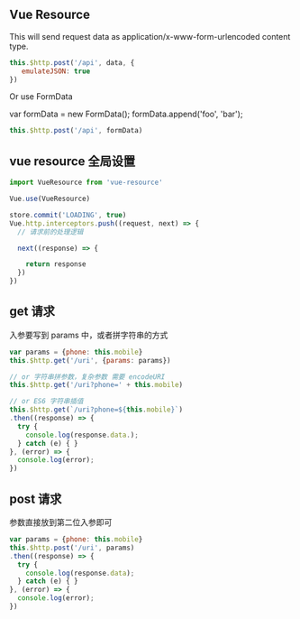 ## Vue Resource

This will send request data as application/x-www-form-urlencoded content type.
```javascript
this.$http.post('/api', data, {
   emulateJSON: true
})
```
Or use FormData

var formData = new FormData();
formData.append('foo', 'bar');
```javascript
this.$http.post('/api', formData)
```
## vue resource 全局设置
```javascript
import VueResource from 'vue-resource'

Vue.use(VueResource)

store.commit('LOADING', true)
Vue.http.interceptors.push((request, next) => {
  // 请求前的处理逻辑

  next((response) => {

    return response
  })
})
```
## get 请求
入参要写到 params 中，或者拼字符串的方式
```javascript
var params = {phone: this.mobile}
this.$http.get('/uri', {params: params})

// or 字符串拼参数，复杂参数 需要 encodeURI
this.$http.get('/uri?phone=' + this.mobile)

// or ES6 字符串插值
this.$http.get(`/uri?phone=${this.mobile}`)
.then((response) => {
  try {
    console.log(response.data.);
  } catch (e) { }
}, (error) => {
  console.log(error);
})
```
## post 请求
参数直接放到第二位入参即可
```javascript
var params = {phone: this.mobile}
this.$http.post('/uri', params)
.then((response) => {
  try {
    console.log(response.data);
  } catch (e) { }
}, (error) => {
  console.log(error);
})
```
